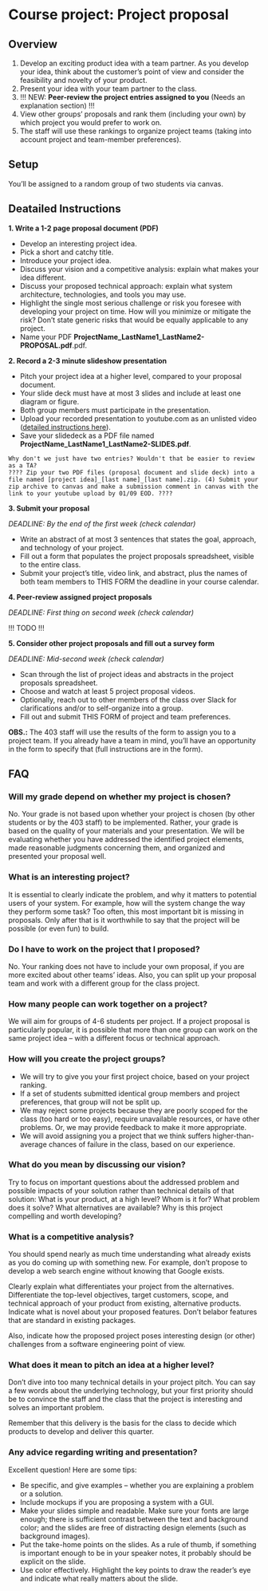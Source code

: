 # Course project: Project proposal


## Overview

  1. Develop an exciting product idea with a team partner. As you develop your idea, think about the customer’s point of view and consider the feasibility and novelty of your product. 
  2. Present your idea with your team partner to the class.
  3. !!! NEW: **Peer-review the project entries assigned to you** (Needs an explanation section) !!!
  4. View other groups’ proposals and rank them (including your own) by which project you would prefer to work on.
  5. The staff will use these rankings to organize project teams (taking into account project and team-member preferences).

## Setup

You’ll be assigned to a random group of two students via canvas.


## Deatailed Instructions

**1. Write a 1-2 page proposal document (PDF)**

   - Develop an interesting project idea.
   - Pick a short and catchy title.
   - Introduce your project idea.
   - Discuss your vision and a competitive analysis: explain what makes your idea different.
   - Discuss your proposed technical approach: explain what system architecture, technologies, and tools you may use.
   - Highlight the single most serious challenge or risk you foresee with developing your project on time. How will you minimize or mitigate the risk? Don’t state generic risks that would be equally applicable to any project.
   - Name your PDF **ProjectName_LastName1_LastName2-PROPOSAL.pdf**.pdf.


**2. Record a 2-3 minute slideshow presentation**

   - Pitch your project idea at a higher level, compared to your proposal document.
   - Your slide deck must have at most 3 slides and include at least one diagram or figure.
   - Both group members must participate in the presentation.
   - Upload your recorded presentation to youtube.com as an unlisted video ([detailed instructions here](https://docs.google.com/document/d/1KdQifTAPBs_0lvmir2jkEBJZFJVxwq8ehWidRF-B9wQ/edit)).
   - Save your slidedeck as a PDF file named **ProjectName_LastName1_LastName2-SLIDES.pdf**.


    Why don't we just have two entries? Wouldn't that be easier to review as a TA?
    ???? Zip your two PDF files (proposal document and slide deck) into a file named [project idea]_[last name]_[last name].zip. (4) Submit your zip archive to canvas and make a submission comment in canvas with the link to your youtube upload by 01/09 EOD. ????


**3. Submit your proposal**

*DEADLINE: By the end of the first week (check calendar)*

   - Write an abstract of at most 3 sentences that states the goal, approach, and technology of your project.
   - Fill out a form that populates the project proposals spreadsheet, visible to the entire class.
   - Submit your project’s title, video link, and abstract, plus the names of both team members to THIS FORM the deadline in your course calendar.

**4. Peer-review assigned project proposals**

*DEADLINE: First thing on second week (check calendar)*

  !!! TODO !!!


**5. Consider other project proposals and fill out a survey form**

*DEADLINE: Mid-second week (check calendar)*

   - Scan through the list of project ideas and abstracts in the project proposals spreadsheet.
   - Choose and watch at least 5 project proposal videos. 
   - Optionally, reach out to other members of the class over Slack for clarifications and/or to self-organize into a group.
   - Fill out and submit THIS FORM of project and team preferences.

   **OBS.:** The 403 staff will use the results of the form to assign you to a project team. If you already have a team in mind, you’ll have an opportunity in the form to specify that (full instructions are in the form).



## FAQ

### Will my grade depend on whether my project is chosen?

No. Your grade is not based upon whether your project is chosen (by other students or by the 403 staff) to be implemented. Rather, your grade is based on the quality of your materials and your presentation. We will be evaluating whether you have addressed the identified project elements, made reasonable judgments concerning them, and organized and presented your proposal well.

### What is an interesting project?

It is essential to clearly indicate the problem, and why it matters to potential users of your system. For example, how will the system change the way they perform some task? Too often, this most important bit is missing in proposals. Only after that is it worthwhile to say that the project will be possible (or even fun) to build.

### Do I have to work on the project that I proposed?

No. Your ranking does not have to include your own proposal, if you are more excited about other teams’ ideas. Also, you can split up your proposal team and work with a different group for the class project.

### How many people can work together on a project?

We will aim for groups of 4-6 students per project. If a project proposal is particularly popular, it is possible that more than one group can work on the same project idea – with a different focus or technical approach.

### How will you create the project groups?

   - We will try to give you your first project choice, based on your project ranking.
   - If a set of students submitted identical group members and project preferences, that group will not be split up.
   - We may reject some projects because they are poorly scoped for the class (too hard or too easy), require unavailable resources, or have other problems. Or, we may provide feedback to make it more appropriate.
   - We will avoid assigning you a project that we think suffers higher-than-average chances of failure in the class, based on our experience.

### What do you mean by discussing our vision?

Try to focus on important questions about the addressed problem and possible impacts of your solution rather than technical details of that solution: What is your product, at a high level? Whom is it for? What problem does it solve? What alternatives are available? Why is this project compelling and worth developing?

### What is a competitive analysis?

You should spend nearly as much time understanding what already exists as you do coming up with something new. For example, don’t propose to develop a web search engine without knowing that Google exists.

Clearly explain what differentiates your project from the alternatives. Differentiate the top-level objectives, target customers, scope, and technical approach of your product from existing, alternative products. Indicate what is novel about your proposed features. Don’t belabor features that are standard in existing packages.

Also, indicate how the proposed project poses interesting design (or other) challenges from a software engineering point of view.

### What does it mean to pitch an idea at a higher level?

Don’t dive into too many technical details in your project pitch. You can say a few words about the underlying technology, but your first priority should be to convince the staff and the class that the project is interesting and solves an important problem.

Remember that this delivery is the basis for the class to decide which products to develop and deliver this quarter.

### Any advice regarding writing and presentation?

Excellent question! Here are some tips:

   - Be specific, and give examples – whether you are explaining a problem or a solution.
   - Include mockups if you are proposing a system with a GUI.
   - Make your slides simple and readable. Make sure your fonts are large enough; there is sufficient contrast between the text and background color; and the slides are free of distracting design elements (such as background images).
   - Put the take-home points on the slides. As a rule of thumb, if something is important enough to be in your speaker notes, it probably should be explicit on the slide.
   - Use color effectively. Highlight the key points to draw the reader’s eye and indicate what really matters about the slide.
